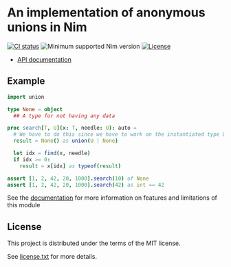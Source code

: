 # An implementation of anonymous unions in Nim

[![CI status](https://github.com/alaviss/union/workflows/CI/badge.svg)](https://github.com/alaviss/union/actions?query=workflow%3ACI)
![Minimum supported Nim version](https://img.shields.io/badge/nim-1.5.1%2B-informational?style=flat&logo=nim)
[![License](https://img.shields.io/github/license/alaviss/union?style=flat)](#license)

- [API documentation][0]

## Example

```nim
import union

type None = object
  ## A type for not having any data

proc search[T, U](x: T, needle: U): auto =
  # We have to do this since we have to work on the instantiated type U
  result = None() as union(U | None)

  let idx = find(x, needle)
  if idx >= 0:
    result = x[idx] as typeof(result)

assert [1, 2, 42, 20, 1000].search(10) of None
assert [1, 2, 42, 20, 1000].search(42) as int == 42
```

See the [documentation][0] for more information on features and limitations of
this module

## License

This project is distributed under the terms of the MIT license.

See [license.txt](license.txt) for more details.

[0]: https://alaviss.github.io/union
